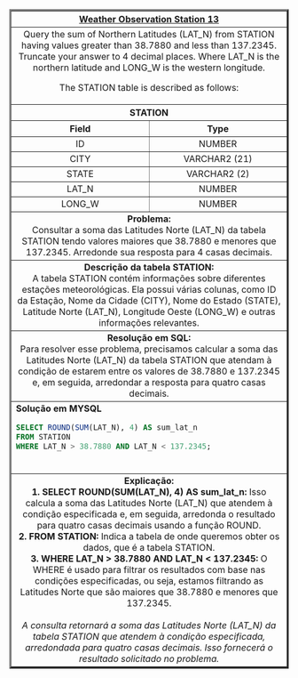   <table width="100%" border="3" cellspacing="0" cellpadding="8">
    <tr>
      <th colspan="2"><a href="https://www.hackerrank.com/challenges/weather-observation-station-13/">Weather Observation Station 13</a></th>
    </tr>
    
  <tr>
      <td colspan="2" align="center">Query the sum of Northern Latitudes (LAT_N) from STATION having values greater than 38.7880 and less than 137.2345. Truncate your answer to 4 decimal places.
Where LAT_N is the northern latitude and LONG_W is the western longitude.

The STATION table is described as follows:
<br>
    </td>
    </tr>
    
  <tr>
      <th colspan="2">STATION</th>
  </tr>
    
  <tr>
      <th width="50%" align="center">Field</th>
      <th width="50%" align="center">Type</th>
  </tr>
    
  <tr>
      <td width="50%" align="center">ID</td>
      <td width="50%" align="center">NUMBER</td>
  </tr>
    
  <tr>
      <td width="50%" align="center">CITY</td>
      <td width="50%" align="center">VARCHAR2 (21)</td>
  </tr>
    
  <tr>
      <td width="50%" align="center">STATE</td>
      <td width="50%" align="center">VARCHAR2 (2)</td>
  </tr>
    
  <tr>
      <td width="50%" align="center">LAT_N</td>
      <td width="50%" align="center">NUMBER</td>
  </tr>
    
  <tr>
      <td width="50%" align="center">LONG_W</td>
      <td width="50%" align="center">NUMBER</td>
  </tr>
    
  <tr>
      <td colspan="2"  align="center"><b>Problema:</b><br>Consultar a soma das Latitudes Norte (LAT_N) da tabela STATION tendo valores maiores que 38.7880 e menores que 137.2345. Arredonde sua resposta para 4 casas decimais.</td>
  </tr>
    
  <tr>
      <td colspan="2"  align="center"><b>Descrição da tabela STATION:</b><br>A tabela STATION contém informações sobre diferentes estações meteorológicas. Ela possui várias colunas, como ID da Estação, Nome da Cidade (CITY), Nome do Estado (STATE), Latitude Norte (LAT_N), Longitude Oeste (LONG_W) e outras informações relevantes.</td>
  </tr>
    
  <tr>
      <td colspan="2"  align="center"><b>Resolução em SQL:</b><br>Para resolver esse problema, precisamos calcular a soma das Latitudes Norte (LAT_N) da tabela STATION que atendam à condição de estarem entre os valores de 38.7880 e 137.2345 e, em seguida, arredondar a resposta para quatro casas decimais.</td>
  </tr>
    
  <tr>
      <td colspan="2"  align="left">
        <b>Solução em MYSQL</b><br>
        
  ```sql
  SELECT ROUND(SUM(LAT_N), 4) AS sum_lat_n
  FROM STATION
  WHERE LAT_N > 38.7880 AND LAT_N < 137.2345;
  ```
  <br>
    </td>
  </tr>
    
  <tr>
    <td colspan="2"  align="center">
    <b>Explicação:</b><br>
    <b>1. SELECT ROUND(SUM(LAT_N), 4) AS sum_lat_n:</b> Isso calcula a soma das Latitudes Norte (LAT_N) que atendem à condição especificada e, em seguida, arredonda o resultado para quatro casas decimais usando a função ROUND.<br>
    <b>2. FROM STATION:</b> Indica a tabela de onde queremos obter os dados, que é a tabela STATION.<br>
    <b>3. WHERE LAT_N > 38.7880 AND LAT_N < 137.2345:</b> O WHERE é usado para filtrar os resultados com base nas condições especificadas, ou seja, estamos filtrando as Latitudes Norte que são maiores que 38.7880 e menores que 137.2345.<br>
    <br>
    <i>A consulta retornará a soma das Latitudes Norte (LAT_N) da tabela STATION que atendem à condição especificada, arredondada para quatro casas decimais. Isso fornecerá o resultado solicitado no problema.</i>
    </td>
  </tr>
    
  </table>
